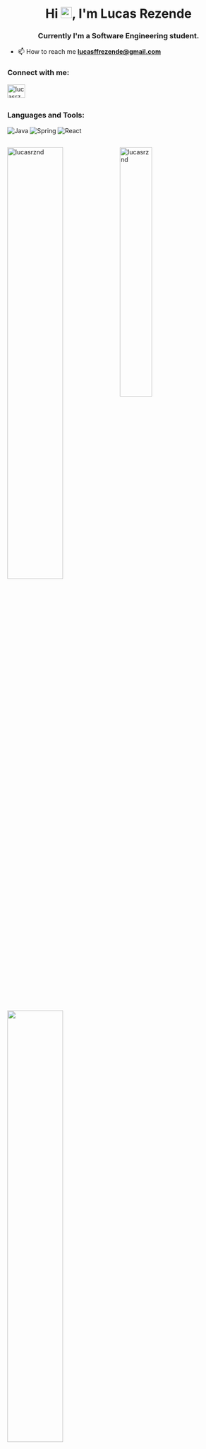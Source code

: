 <h1 align="center">Hi <img src="https://raw.githubusercontent.com/Tarikul-Islam-Anik/Animated-Fluent-Emojis/master/Emojis/Hand%20gestures/Waving%20Hand.png" alt="Waving Hand" width="25" height="25" />, I'm Lucas Rezende</h1>
<h3 align="center">Currently I'm a Software Engineering student.</h3>

<!-- - 👨‍💻 All of my projects are available at [loading...](loading...) -->

- 📫 How to reach me **lucasffrezende@gmail.com**

<h3 align="left">Connect with me:</h3>
<p align="left">
<a href="https://linkedin.com/in/lucasrznd" target="blank"><img align="center" src="https://raw.githubusercontent.com/rahuldkjain/github-profile-readme-generator/master/src/images/icons/Social/linked-in-alt.svg" alt="lucasrznd" height="30" width="40" /></a>
</p>

##

<h3 align="left">Languages and Tools:</h3>

![Java](https://img.shields.io/badge/java-%23ED8B00.svg?style=for-the-badge&logo=openjdk&logoColor=white)
![Spring](https://img.shields.io/badge/spring-%236DB33F.svg?style=for-the-badge&logo=spring&logoColor=white)
![React](https://img.shields.io/badge/react-%2320232a.svg?style=for-the-badge&logo=react&logoColor=%2361DAFB)

##

<div style="width: 100%">
 <p><img align="left" width="50%" src="https://github-readme-stats.vercel.app/api?username=lucasrznd&show_icons=true&locale=en&theme=radical&layout=compact" alt="lucasrznd" /></p>
 
 <p><img align="center" width="38%" src="https://github-readme-stats.vercel.app/api/top-langs?username=lucasrznd&show_icons=true&locale=en&theme=radical&layout=compact" alt="lucasrznd" /></p>
 
 <p><img width="50%" align="center"  src="https://github-readme-streak-stats.herokuapp.com?user=lucasrznd&theme=radical&mode=weekly" /></p>
</div>

<!-- Purple Image --> 
<img width=100% src="https://capsule-render.vercel.app/api?type=waving&color=8F0D87&height=120&section=footer"/>
